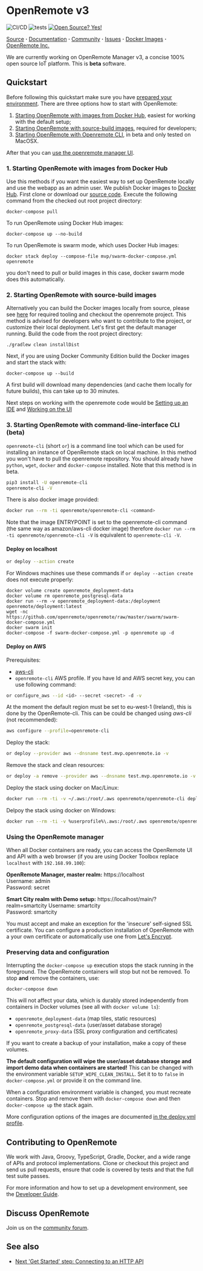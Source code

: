 # OpenRemote v3

![CI/CD](https://github.com/openremote/openremote/workflows/CI/CD/badge.svg)
![tests](https://github.com/openremote/openremote/workflows/tests/badge.svg)
[![Open Source? Yes!](https://badgen.net/badge/Open%20Source%20%3F/Yes%21/blue?icon=github)](https://github.com/Naereen/badges/)


[Source](https://github.com/openremote/openremote) **·** [Documentation](https://github.com/openremote/openremote/wiki) **·** [Community](https://forum.openremote.io) **·** [Issues](https://github.com/openremote/openremote/issues) **·** [Docker Images](https://hub.docker.com/u/openremote/) **·** [OpenRemote Inc.](https://openremote.io)

We are currently working on OpenRemote Manager v3, a concise 100% open source IoT platform. This is **beta** software.

## Quickstart

Before following this quickstart make sure you have [prepared your environment](https://github.com/openremote/openremote/wiki/Developer-Guide%3A-Preparing-the-environment). There are three options how to start with OpenRemote:

1. [Starting OpenRemote with images from Docker Hub](#1-starting-openremote-with-images-from-docker-hub), easiest for working with the default setup;
2. [Starting OpenRemote with source-build images](#2-starting-openremote-with-source-build-images), required for developers;
3. [Starting OpenRemote with Openremote CLI](#3-starting-openremote-with-command-line-interface-cli-beta), in beta and only tested on MacOSX.

After that you can [use the openremote manager UI](#using-the-openremote-manager).

### 1. Starting OpenRemote with images from Docker Hub

Use this methods if you want the easiest way to set up OpenRemote locally and use the webapp as an admin user.
We publish Docker images to [Docker Hub](https://hub.docker.com/u/openremote/). First clone or download our [source code](https://github.com/openremote/openremote). Execute the following command from the checked out root project directory:

```
docker-compose pull
```

To run OpenRemote using Docker Hub images:

```
docker-compose up --no-build
```

To run OpenRemote is swarm mode, which uses Docker Hub images:

```
docker stack deploy --compose-file mvp/swarm-docker-compose.yml openremote
```
you don't need to pull or build images in this case, docker swarm mode does this automatically.

### 2. Starting OpenRemote with source-build images

Alternatively you can build the Docker images locally from source, please see [here](https://github.com/openremote/openremote/wiki/Developer-Guide%3A-Preparing-the-environment) for required tooling and checkout the openremote project. This method is advised for developers who want to contribute to the project, or customize their local deployment. Let's first get the default manager running.
Build the code from the root project directory:

```
./gradlew clean installDist
```

Next, if you are using Docker Community Edition build the Docker images and start the stack with:

```
docker-compose up --build
```

A first build will download many dependencies (and cache them locally for future builds), this can take up to 30 minutes.

Next steps on working with the openremote code would be [Setting up an IDE](https://github.com/openremote/openremote/wiki/Developer-Guide%3A-Setting-up-an-IDE)
and [Working on the UI](https://github.com/openremote/openremote/wiki/Developer-Guide%3A-Working-on-the-UI)

### 3. Starting OpenRemote with command-line-interface CLI (beta)

```openremote-cli``` (short ```or```) is a command line tool which can be used for installing an instance of OpenRemote stack on local machine. In this method you won't have to pull the openremote repository. You should already have ```python```, ```wget```, ```docker``` and ```docker-compose``` installed. Note that this method is in beta.

```bash
pip3 install -U openremote-cli
openremote-cli -V
```
There is also docker image provided:
```bash
docker run --rm -ti openremote/openremote-cli <command>
```
Note that the image ENTRYPOINT is set to the openremote-cli command (the same way as amazon/aws-cli docker image) therefore ```docker run --rm -ti openremote/openremote-cli -V``` is equivalent to ```openremote-cli -V```.

#### Deploy on localhost

```bash
or deploy --action create
```

For Windows machines use these commands if `or deploy --action create` does not execute properly:
```
docker volume create openremote_deployment-data
docker volume rm openremote_postgresql-data
docker run --rm -v openremote_deployment-data:/deployment openremote/deployment:latest
wget -nc https://github.com/openremote/openremote/raw/master/swarm/swarm-docker-compose.yml
docker swarm init
docker-compose -f swarm-docker-compose.yml -p openremote up -d
```
#### Deploy on AWS

Prerequisites:
  - [aws-cli](https://docs.aws.amazon.com/cli/latest/userguide/install-cliv2.html)
  - `openremote-cli` AWS profile. If you have Id and AWS secret key, you can use following command:
  ```bash
  or configure_aws --id <id> --secret <secret> -d -v
  ```
  At the moment the default region must be set to eu-west-1 (Ireland), this is done by the OpenRemote-cli. This can be could be changed using *aws-cli* (not recommended):
  ```bash
  aws configure --profile=openremote-cli
  ```
  
Deploy the stack:
```bash
or deploy --provider aws --dnsname test.mvp.openremote.io -v
```
Remove the stack and clean resources:
```bash
or deploy -a remove --provider aws --dnsname test.mvp.openremote.io -v
```
Deploy the stack using docker on Mac/Linux:
```bash
docker run --rm -ti -v ~/.aws:/root/.aws openremote/openremote-cli deploy --provider aws -v --dnsname test-osx.mvp.openremote.io
```
Delpoy the stack using docker on Windows:
```bash
docker run --rm -ti -v %userprofile%\.aws:/root/.aws openremote/openremote-cli deploy --provider aws -v --dnsname test-win.mvp.openremote.io
```

### Using the OpenRemote manager

When all Docker containers are ready, you can access the OpenRemote UI and API with a web browser (if you are using Docker Toolbox replace `localhost` with `192.168.99.100`):

**OpenRemote Manager, master realm:** https://localhost  
Username: admin  
Password: secret

**Smart City realm with Demo setup:** https://localhost/main/?realm=smartcity
Username: smartcity  
Password: smartcity

You must accept and make an exception for the 'insecure' self-signed SSL certificate. You can configure a production installation of OpenRemote with a your own certificate or automatically use one from [Let's Encrypt](https://letsencrypt.org/).

### Preserving data and configuration

Interrupting the `docker-compose up` execution stops the stack running in the foreground. The OpenRemote containers will stop but not be removed. To stop **and** remove the containers, use:

```
docker-compose down
```

This will not affect your data, which is durably stored independently from containers in Docker volumes (see all with `docker volume ls`):

- `openremote_deployment-data` (map tiles, static resources)
- `openremote_postgresql-data` (user/asset database storage)
- `openremote_proxy-data` (SSL proxy configuration and certificates)

If you want to create a backup of your installation, make a copy of these volumes.

**The default configuration will wipe the user/asset database storage and import demo data when containers are started!** This can be changed with the environment variable `SETUP_WIPE_CLEAN_INSTALL`.  Set it to to `false` in `docker-compose.yml` or provide it on the command line.

When a configuration environment variable is changed, you must recreate containers. Stop and remove them with `docker-compose down` and then `docker-compose up` the stack again.

More configuration options of the images are documented [in the deploy.yml profile](https://github.com/openremote/openremote/blob/master/profile/deploy.yml).

## Contributing to OpenRemote

We work with Java, Groovy, TypeScript, Gradle, Docker, and a wide range of APIs and protocol implementations. Clone or checkout this project and send us pull requests, ensure that code is covered by tests and that the full test suite passes.

For more information and how to set up a development environment, see the [Developer Guide](https://github.com/openremote/openremote/wiki).


## Discuss OpenRemote

Join us on the [community forum](https://forum.openremote.io/).

## See also

- [Next 'Get Started' step: Connecting to an HTTP API](https://github.com/openremote/openremote/wiki/User-Guide%3A-Connecting-to-a-HTTP-API)
